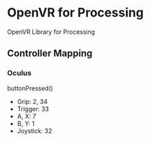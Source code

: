 # OpenVR for Processing
OpenVR Library for Processing


## Controller Mapping
### Oculus
buttonPressed()
* Grip: 2, 34
* Trigger: 33
* A, X: 7
* B, Y: 1
* Joystick: 32
